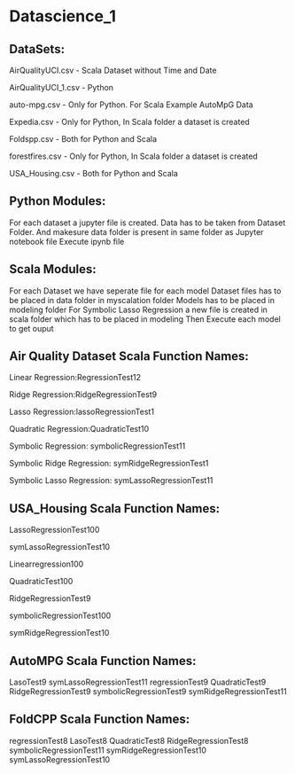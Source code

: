 # Datascience_1

## DataSets:
  AirQualityUCI.csv   - Scala Dataset without Time and Date
  
  AirQualityUCI_1.csv - Python 
  
  auto-mpg.csv  - Only for Python. For Scala Example AutoMpG Data
  
  Expedia.csv - Only for Python, In Scala folder a dataset is created
  
  Foldspp.csv - Both for Python and Scala
  
  forestfires.csv - Only for Python, In Scala folder a dataset is created
  
  USA_Housing.csv - Both for Python and Scala
  
  
## Python Modules:

  For each dataset a jupyter file is created.
  Data has to be taken from Dataset Folder.
  And makesure data folder is present in same folder as Jupyter notebook file
  Execute ipynb file 
  
## Scala Modules:
  For each Dataset we have seperate file for each model
  Dataset files has to be placed in data folder in myscalation folder
  Models has to be placed in modeling folder
  For Symbolic Lasso Regression a new file is created in scala folder which has to be placed in modeling
  Then Execute each model to get ouput
  
  
## Air Quality Dataset Scala Function Names:
Linear Regression:RegressionTest12

Ridge Regression:RidgeRegressionTest9

Lasso Regression:lassoRegressionTest1

Quadratic Regression:QuadraticTest10

Symbolic Regression: symbolicRegressionTest11

Symbolic Ridge Regression: symRidgeRegressionTest1

Symbolic Lasso Regression: symLassoRegressionTest11

## USA_Housing Scala Function Names:
LassoRegressionTest100

symLassoRegressionTest10

Linearregression100

QuadraticTest100

RidgeRegressionTest9

symbolicRegressionTest100

symRidgeRegressionTest10

## AutoMPG Scala Function Names:

LasoTest9
symLassoRegressionTest11
regressionTest9
QuadraticTest9
RidgeRegressionTest9
symbolicRegressionTest9
symRidgeRegressionTest11


## FoldCPP Scala Function Names:

regressionTest8
LasoTest8
QuadraticTest8
RidgeRegressionTest8
symbolicRegressionTest11
symRidgeRegressionTest10
symLassoRegressionTest10


